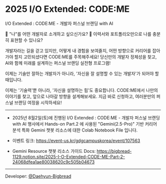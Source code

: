# 2025 I/O Extended: CODE:ME
I/O Extended : CODE:ME - 개발자 퍼스널 브랜딩 with AI

📌 "나"를 어떤 개발자로 소개하고 싶으신가요?
📌 이력서와 포트폴리오만으로 나를 충분히 표현할 수 있나요?

개발자라는 길을 걷고 있지만, 어떻게 내 경험을 보여줄지, 어떤 방향으로 커리어를 잡아가야 할지 고민되셨다면 CODE:ME를 주목해주세요!
당신만의 개발자 정체성을 찾고, AI와 함께 미래를 설계하는 퍼스널 브랜딩 실전형 프로그램!

이제는 기술만 잘하는 개발자가 아니라,
'자신을 잘 설명할 수 있는 개발자'가 되어야 할 때입니다.

이제는 '기술력'뿐 아니라, '자신을 설명하는 힘'도 중요합니다.
CODE:ME에서 나만의 이야기를 찾고, 앞으로 나아갈 방향을 설계해보세요.
지금 바로 신청하고, 여러분만의 퍼스널 브랜딩 여정을 시작하세요!

---

- 2025년 8월2일(토)에 진행된 I/O Extended : CODE:ME - 개발자 퍼스널 브랜딩 with AI 행사에서 Hands-on Part.2 에 사용된 "Gemini(2.5-Pro)" 기반 커리어 분석 특화 Gemini 챗봇 리소스에 대한 Colab Notebook File 입니다. 

- 이벤트 링크: https://event-us.kr/gdgcampuskorea/event/107563
- Gemini Resource 챗봇 리소스 가이드 Docs: https://bigbread-1129.notion.site/2025-I-O-Extended-CODE-ME-Part-2-24068dfea1ae80038620c9c505b04673

---

Developer: [@Daehyun-Bigbread](https://github.com/Daehyun-Bigbread)
